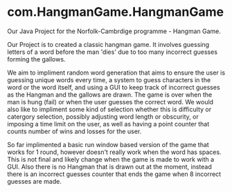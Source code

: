 # com.HangmanGame.HangmanGame

Our Java Project for the Norfolk-Cambrdige programme - Hangman Game.

Our Project is to created a classic hangman game. It involves guessing letters of a word before the man 'dies' due to too many incorrect guesses forming the gallows.

We aim to impliment random word generation that aims to ensure the user is guessing unique words every time, a system to guess characters in the word or the word itself, and using a GUI to keep track of incorrect guesses as the Hangman and the gallows are drawn. The game is over when the man is hung (fail) or when the user guesses the correct word. We would also like to impliment some kind of selection whether this is difficulty or catergory selection, possibly adjusting word length or obscurity, or imposing a time limit on the user, as well as having a point counter that counts number of wins and losses for the user.

So far implimented a basic run window based version of the game that works for 1 round, however doesn't really work when the word has spaces. This is not final and likely change when the game is made to work with a GUI. Also there is no Hangman that is drawn out at the moment, instead there is an incorrect guesses counter that ends the game when 8 incorrect guesses are made.

